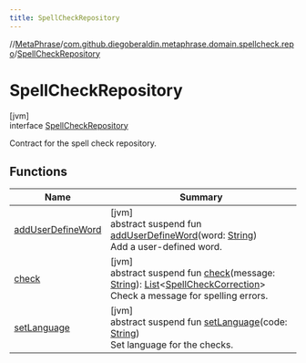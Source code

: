 ```yaml
---
title: SpellCheckRepository
---
```

//[MetaPhrase](../../../index.html)/[com.github.diegoberaldin.metaphrase.domain.spellcheck.repo](../index.html)/[SpellCheckRepository](index.html)



# SpellCheckRepository



[jvm]\
interface [SpellCheckRepository](index.html)

Contract for the spell check repository.



## Functions


| Name | Summary |
|---|---|
| [addUserDefineWord](add-user-define-word.html) | [jvm]<br>abstract suspend fun [addUserDefineWord](add-user-define-word.html)(word: [String](https://kotlinlang.org/api/latest/jvm/stdlib/kotlin/-string/index.html))<br>Add a user-defined word. |
| [check](check.html) | [jvm]<br>abstract suspend fun [check](check.html)(message: [String](https://kotlinlang.org/api/latest/jvm/stdlib/kotlin/-string/index.html)): [List](https://kotlinlang.org/api/latest/jvm/stdlib/kotlin.collections/-list/index.html)&lt;[SpellCheckCorrection](../../com.github.diegoberaldin.metaphrase.domain.spellcheck.data/-spell-check-correction/index.html)&gt;<br>Check a message for spelling errors. |
| [setLanguage](set-language.html) | [jvm]<br>abstract suspend fun [setLanguage](set-language.html)(code: [String](https://kotlinlang.org/api/latest/jvm/stdlib/kotlin/-string/index.html))<br>Set language for the checks. |

